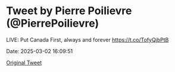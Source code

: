 # Tweet by Pierre Poilievre (@PierrePoilievre)

LIVE: Put Canada First, always and forever https://t.co/TofyQjbPtB

Date: 2025-03-02 16:09:51

[Original Tweet](https://x.com/PierrePoilievre/status/1896231487240028372)
